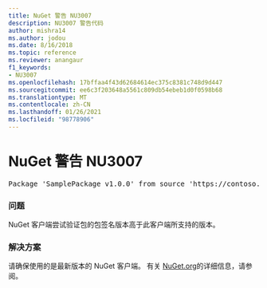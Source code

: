 ```yaml
---
title: NuGet 警告 NU3007
description: NU3007 警告代码
author: mishra14
ms.author: jodou
ms.date: 8/16/2018
ms.topic: reference
ms.reviewer: anangaur
f1_keywords:
- NU3007
ms.openlocfilehash: 17bffaa4f43d62684614ec375c8381c748d9d447
ms.sourcegitcommit: ee6c3f203648a5561c809db54ebeb1d0f0598b68
ms.translationtype: MT
ms.contentlocale: zh-CN
ms.lasthandoff: 01/26/2021
ms.locfileid: "98778906"
---
```

# <a name="nuget-warning-nu3007"></a>NuGet 警告 NU3007

<pre>Package 'SamplePackage v1.0.0' from source 'https://contoso.com/index.json': The package signature format version is not supported. Updating your client may solve this problem.</pre>

### <a name="issue"></a>问题

NuGet 客户端尝试验证包的包签名版本高于此客户端所支持的版本。


### <a name="solution"></a>解决方案

请确保使用的是最新版本的 NuGet 客户端。 有关 [NuGet.org](https://www.nuget.org/downloads)的详细信息，请参阅。


